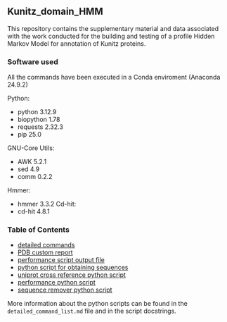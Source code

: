 ## Kunitz_domain_HMM
This repository contains the supplementary material and data associated with the work conducted for the building and testing of a profile Hidden Markov Model for annotation of Kunitz proteins.

### Software used
All the commands have been executed in a Conda enviroment (Anaconda 24.9.2)

Python:
* python      3.12.9
* biopython   1.78
* requests    2.32.3
* pip         25.0

GNU-Core Utils:
* AWK         5.2.1
* sed         4.9
* comm        0.2.2

Hmmer:
* hmmer       3.3.2
Cd-hit:
* cd-hit      4.8.1


### Table of Contents
- [detailed commands](./detailed_command_list.md)
- [PDB custom report](#rcsb_pdb_custom_report_20250503062943.csv)
- [performance script output file](#definitive_merged_performance.txt)
- [python script for obtaining sequences](#get_sequence.py)
- [uniprot cross reference python script](#get_uniprot2.py)
- [performance python script](#performance.py)
- [sequence remover python script](#sequence_remover.py)

More information about the python scripts can be found in the `detailed_command_list.md` file and in the script docstrings.

